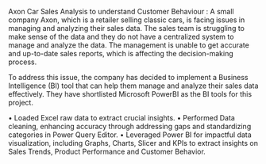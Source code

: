 Axon Car Sales Analysis to understand Customer Behaviour : A small company Axon, which is a retailer selling classic cars, is facing issues in managing and analyzing their sales data. The sales team is struggling to make sense of the data and they do not have a centralized system to manage and analyze the data. The management is unable to get accurate and up-to-date sales reports, which is affecting the decision-making process.

To address this issue, the company has decided to implement a Business Intelligence (BI) tool that can help them manage and analyze their sales data effectively. They have shortlisted Microsoft PowerBI as the BI tools for this project.

• Loaded Excel raw data to extract crucial insights. • Performed Data cleaning, enhancing accuracy through addressing gaps and standardizing categories in Power Query Editor. • Leveraged Power BI for impactful data visualization, including Graphs, Charts, Slicer and KPIs to extract insights on Sales Trends, Product Performance and Customer Behavior.
